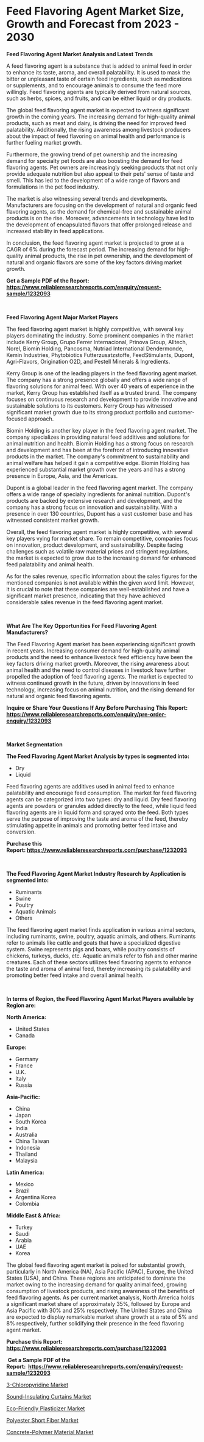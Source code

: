 <p><h1>Feed Flavoring Agent Market Size, Growth and Forecast from 2023 - 2030</h1></p><p><strong>Feed Flavoring Agent Market Analysis and Latest Trends</strong></p>
<p><p>A feed flavoring agent is a substance that is added to animal feed in order to enhance its taste, aroma, and overall palatability. It is used to mask the bitter or unpleasant taste of certain feed ingredients, such as medications or supplements, and to encourage animals to consume the feed more willingly. Feed flavoring agents are typically derived from natural sources, such as herbs, spices, and fruits, and can be either liquid or dry products.</p><p>The global feed flavoring agent market is expected to witness significant growth in the coming years. The increasing demand for high-quality animal products, such as meat and dairy, is driving the need for improved feed palatability. Additionally, the rising awareness among livestock producers about the impact of feed flavoring on animal health and performance is further fueling market growth.</p><p>Furthermore, the growing trend of pet ownership and the increasing demand for specialty pet foods are also boosting the demand for feed flavoring agents. Pet owners are increasingly seeking products that not only provide adequate nutrition but also appeal to their pets' sense of taste and smell. This has led to the development of a wide range of flavors and formulations in the pet food industry.</p><p>The market is also witnessing several trends and developments. Manufacturers are focusing on the development of natural and organic feed flavoring agents, as the demand for chemical-free and sustainable animal products is on the rise. Moreover, advancements in technology have led to the development of encapsulated flavors that offer prolonged release and increased stability in feed applications.</p><p>In conclusion, the feed flavoring agent market is projected to grow at a CAGR of 6% during the forecast period. The increasing demand for high-quality animal products, the rise in pet ownership, and the development of natural and organic flavors are some of the key factors driving market growth.</p></p>
<p><strong>Get a Sample PDF of the Report:&nbsp; <a href="https://www.reliableresearchreports.com/enquiry/request-sample/1232093">https://www.reliableresearchreports.com/enquiry/request-sample/1232093</a></strong></p>
<p>&nbsp;</p>
<p><strong>Feed Flavoring Agent Major Market Players</strong></p>
<p><p>The feed flavoring agent market is highly competitive, with several key players dominating the industry. Some prominent companies in the market include Kerry Group, Grupo Ferrer Internacional, Prinova Group, Alltech, Norel, Biomin Holding, Pancosma, Nutriad International Dendermonde, Kemin Industries, Phytobiotics Futterzusatzstoffe, FeedStimulants, Dupont, Agri-Flavors, Origination O2D, and Pestell Minerals & Ingredients.</p><p>Kerry Group is one of the leading players in the feed flavoring agent market. The company has a strong presence globally and offers a wide range of flavoring solutions for animal feed. With over 40 years of experience in the market, Kerry Group has established itself as a trusted brand. The company focuses on continuous research and development to provide innovative and sustainable solutions to its customers. Kerry Group has witnessed significant market growth due to its strong product portfolio and customer-focused approach.</p><p>Biomin Holding is another key player in the feed flavoring agent market. The company specializes in providing natural feed additives and solutions for animal nutrition and health. Biomin Holding has a strong focus on research and development and has been at the forefront of introducing innovative products in the market. The company's commitment to sustainability and animal welfare has helped it gain a competitive edge. Biomin Holding has experienced substantial market growth over the years and has a strong presence in Europe, Asia, and the Americas.</p><p>Dupont is a global leader in the feed flavoring agent market. The company offers a wide range of specialty ingredients for animal nutrition. Dupont's products are backed by extensive research and development, and the company has a strong focus on innovation and sustainability. With a presence in over 130 countries, Dupont has a vast customer base and has witnessed consistent market growth.</p><p>Overall, the feed flavoring agent market is highly competitive, with several key players vying for market share. To remain competitive, companies focus on innovation, product development, and sustainability. Despite facing challenges such as volatile raw material prices and stringent regulations, the market is expected to grow due to the increasing demand for enhanced feed palatability and animal health.</p><p>As for the sales revenue, specific information about the sales figures for the mentioned companies is not available within the given word limit. However, it is crucial to note that these companies are well-established and have a significant market presence, indicating that they have achieved considerable sales revenue in the feed flavoring agent market.</p></p>
<p>&nbsp;</p>
<p><strong>What Are The Key Opportunities For Feed Flavoring Agent Manufacturers?</strong></p>
<p><p>The Feed Flavoring Agent market has been experiencing significant growth in recent years. Increasing consumer demand for high-quality animal products and the need to enhance livestock feed efficiency have been the key factors driving market growth. Moreover, the rising awareness about animal health and the need to control diseases in livestock have further propelled the adoption of feed flavoring agents. The market is expected to witness continued growth in the future, driven by innovations in feed technology, increasing focus on animal nutrition, and the rising demand for natural and organic feed flavoring agents.</p></p>
<p><strong>Inquire or Share Your Questions If Any Before Purchasing This Report: <a href="https://www.reliableresearchreports.com/enquiry/pre-order-enquiry/1232093">https://www.reliableresearchreports.com/enquiry/pre-order-enquiry/1232093</a></strong></p>
<p>&nbsp;</p>
<p><strong>Market Segmentation</strong></p>
<p><strong>The Feed Flavoring Agent Market Analysis by types is segmented into:</strong></p>
<p><ul><li>Dry</li><li>Liquid</li></ul></p>
<p><p>Feed flavoring agents are additives used in animal feed to enhance palatability and encourage feed consumption. The market for feed flavoring agents can be categorized into two types: dry and liquid. Dry feed flavoring agents are powders or granules added directly to the feed, while liquid feed flavoring agents are in liquid form and sprayed onto the feed. Both types serve the purpose of improving the taste and aroma of the feed, thereby stimulating appetite in animals and promoting better feed intake and conversion.</p></p>
<p><strong>Purchase this Report:&nbsp;<a href="https://www.reliableresearchreports.com/purchase/1232093">https://www.reliableresearchreports.com/purchase/1232093</a></strong></p>
<p>&nbsp;</p>
<p><strong>The Feed Flavoring Agent Market Industry Research by Application is segmented into:</strong></p>
<p><ul><li>Ruminants</li><li>Swine</li><li>Poultry</li><li>Aquatic Animals</li><li>Others</li></ul></p>
<p><p>The feed flavoring agent market finds application in various animal sectors, including ruminants, swine, poultry, aquatic animals, and others. Ruminants refer to animals like cattle and goats that have a specialized digestive system. Swine represents pigs and boars, while poultry consists of chickens, turkeys, ducks, etc. Aquatic animals refer to fish and other marine creatures. Each of these sectors utilizes feed flavoring agents to enhance the taste and aroma of animal feed, thereby increasing its palatability and promoting better feed intake and overall animal health.</p></p>
<p>&nbsp;</p>
<p><strong>In terms of Region, the Feed Flavoring Agent Market Players available by Region are:</strong></p>
<p>
    <p> <strong> North America: </strong>
        <ul>
            <li>United States</li>
            <li>Canada</li>
        </ul>
        </p> 
    <p> <strong> Europe: </strong>
        <ul>
            <li>Germany</li>
            <li>France</li>
            <li>U.K.</li>
            <li>Italy</li>
            <li>Russia</li>
        </ul>
        </p> 
    <p> <strong> Asia-Pacific: </strong>
        <ul>
            <li>China</li>
            <li>Japan</li>
            <li>South Korea</li>
            <li>India</li>
            <li>Australia</li>
            <li>China Taiwan</li>
            <li>Indonesia</li>
            <li>Thailand</li>
            <li>Malaysia</li>
        </ul>
        </p> 
    <p> <strong> Latin America: </strong>
        <ul>
            <li>Mexico</li>
            <li>Brazil</li>
            <li>Argentina Korea</li>
            <li>Colombia</li>
        </ul>
        </p> 
    <p> <strong> Middle East & Africa: </strong>
        <ul>
            <li>Turkey</li>
            <li>Saudi</li>
            <li>Arabia</li>
            <li>UAE</li>
            <li>Korea</li>
        </ul>
    </p>
    </p>
<p><p>The global feed flavoring agent market is poised for substantial growth, particularly in North America (NA), Asia Pacific (APAC), Europe, the United States (USA), and China. These regions are anticipated to dominate the market owing to the increasing demand for quality animal feed, growing consumption of livestock products, and rising awareness of the benefits of feed flavoring agents. As per current market analysis, North America holds a significant market share of approximately 35%, followed by Europe and Asia Pacific with 30% and 25% respectively. The United States and China are expected to display remarkable market share growth at a rate of 5% and 8% respectively, further solidifying their presence in the feed flavoring agent market.</p></p>
<p><strong>Purchase this Report: <a href="https://www.reliableresearchreports.com/purchase/1232093">https://www.reliableresearchreports.com/purchase/1232093</a></strong></p>
<p>&nbsp;<strong>Get a Sample PDF of the Report:&nbsp;&nbsp;<a href="https://www.reliableresearchreports.com/enquiry/request-sample/1232093">https://www.reliableresearchreports.com/enquiry/request-sample/1232093</a></strong></p>
<p><strong></strong></p>
<p><p><a href="https://github.com/dzharov81/Market-Research-Report-List-1/blob/main/3-chloropyridine-market.md">3-Chloropyridine Market</a></p><p><a href="https://github.com/rahu1503/Market-Research-Report-List-1/blob/main/sound-insulating-curtains-market.md">Sound-Insulating Curtains Market</a></p><p><a href="https://github.com/ambrozg/Market-Research-Report-List-1/blob/main/eco-friendly-plasticizer-market.md">Eco-Friendly Plasticizer Market</a></p><p><a href="https://github.com/gshchiplitsov/Market-Research-Report-List-1/blob/main/polyester-short-fiber-market.md">Polyester Short Fiber Market</a></p><p><a href="https://github.com/scarol104/Market-Research-Report-List-1/blob/main/concrete-polymer-material-market.md">Concrete-Polymer Material Market</a></p></p>